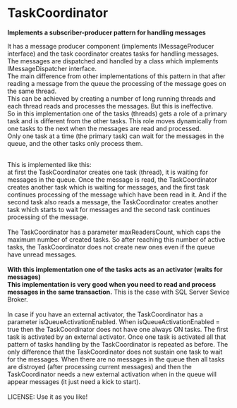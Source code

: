 # TaskCoordinator
<b>Implements a subscriber-producer pattern for handling messages</b>

It has a message producer component (implements IMessageProducer interface) and the task coordinator creates tasks for handling messages. 
The messages are dispatched and handled by a class which implements IMessageDispatcher interface.<br/>
The main difference from other implementations of this pattern in that after reading a message from the queue the processing of the message goes
on the same thread.<br/>
This can be achieved by creating a number of long running threads and each thread reads and processes the messages. But this is
ineffective.<br/>
So in this implementation one of the tasks (threads) gets a role of a primary task and is different from the other tasks.
This role moves dynamically from one tasks to the next when the messages are read and processed.<br/>
Only one task at a time (the primary task) can wait for the messages in the queue, and the other tasks only process them.<br/><br/>

This is implemented like this:<br/>
at first the TaskCoordinator creates one task (thread), it is waiting for messages in the queue. 
Once the message is read, the TaskCoordinator creates another task which is waiting for messages, and the first task continues
processing of the message which have been read in it. And if the second task also reads a message, 
the TaskCoordinator creates another task which starts to wait for messages and the second task continues processing of the message.<br/><br/>
The TaskCoordinator has a parameter maxReadersCount, which caps the maximum number of created tasks. So after reaching this number of active tasks,
the TaskCoordinator does not create new ones even if the queue have unread messages.<br/>
<br/>
<b>With this implementation one of the tasks acts as an activator (waits for messages)</b><br/>
<b>This implementation is very good when you need to read and process messages in the same transaction.</b> 
This is the case with SQL Server Sevice Broker.
<br/><br/>
In case if you have an external activator, the TaskCoordinator has a parameter isQueueActivationEnabled. When isQueueActivationEnabled = true then
the TaskCoordinator does not have one always ON tasks. The first task is activated by an external activator. 
Once one task is activated all that pattern of tasks handling by the TaskCoordinator is repeated as before.
The only difference that the TaskCoordinator does not sustain one task to wait for the messages.
When there are no messages in the queue then all tasks are distroyed (after processing current messages) and then the TaskCoordinator needs a new external activation when in the queue will appear messages (it just need a kick to start).
<br/><br/>
LICENSE: Use it as you like!
